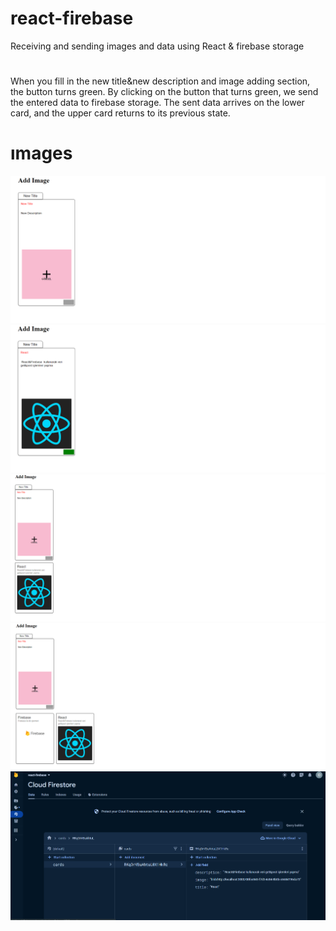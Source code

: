 # react-firebase
  Receiving and sending images and data using React & firebase storage
#
  When you fill in the new title&new description and image adding section, the button turns green. 
  By clicking on the button that turns green, we send the entered data to firebase storage. 
  The sent data arrives on the lower card, and the upper card returns to its previous state.
  
# ımages

![](react1.png)
![](react2.png)
![](react3.png)
![](react5.png)
![](react4.png)


